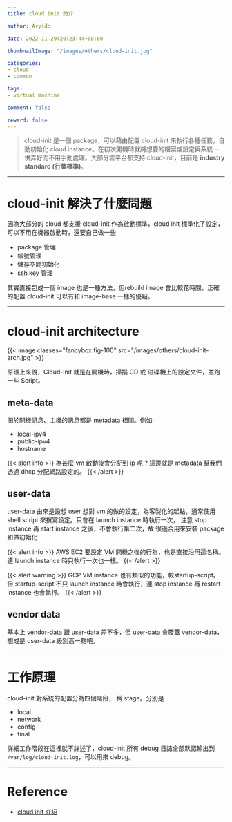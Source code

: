```yaml
---
title: cloud init 簡介

author: Aryido

date: 2022-11-29T20:23:44+08:00

thumbnailImage: "/images/others/cloud-init.jpg"

categories:
- cloud
- common

tags:
- virtual machine 

comment: false

reward: false
---
```

<!--BODY-->
> cloud-init 是一個 package，可以藉由配置 cloud-init 來執行各種任務，自動初始化 cloud instance。在初次開機時就將想要的檔案或設定與系統一併弄好而不用手動處理。大部分雲平台都支持 cloud-init，目前是 **industry standard (行業標準)**。

<!--more-->

---

# cloud-init 解決了什麼問題
因為大部分的 cloud 都支援 cloud-init 作為啟動標準，cloud init 標準化了設定，可以不用在機器啟動時，還要自己做一些
- package 管理
- 帳號管理
- 儲存空間初始化
- ssh key 管理

其實直接包成一個 image 也是一種方法，但rebuild image 會比較花時間，正確的配置 cloud-init 可以有和 image-base 一樣的優點。

---
# cloud-init architecture
{{< image classes="fancybox fig-100" src="/images/others/cloud-init-arch.jpg" >}}

原理上來說，Cloud-Init 就是在開機時，掃描 CD 或 磁碟機上的設定文件，並跑一些 Script。

## meta-data
關於開機訊息、主機的訊息都是 metadata 相關。例如:
- local-ipv4
- public-ipv4
- hostname

{{< alert info >}}
為甚麼 vm 啟動後會分配到 ip 呢 ? 這邊就是 metadata 幫我們透過 dhcp 分配網路設定的。
{{< /alert >}}

## user-data
user-data 由來是設想 user 想對 vm 的做的設定，為客製化的起點，通常使用 shell script 來撰寫設定。只會在 launch instance 時執行一次，
注意 stop instance 再 start instance 之後，不會執行第二次，故
很適合用來安裝 package 和做初始化

{{< alert info >}}
AWS EC2 要設定 VM 開機之後的行為，也是直接沿用這名稱。連 launch instance 時只執行一次也一樣。
{{< /alert >}}

{{< alert warning >}}
GCP VM instance 也有類似的功能，較startup-script。但 startup-script 不只 launch instance 時會執行，連 stop instance 再 restart instance 也會執行。
{{< /alert >}}

## vendor data
基本上 vendor-data 跟 user-data 差不多，但 user-data 會覆蓋 vendor-data，想成是 user-data 級別高一點吧。

---
# 工作原理
cloud-init 對系統的配置分為四個階段， 稱 stage。分別是
- local
- network
- config
- final

詳細工作階段在這裡就不詳述了，cloud-init 所有 debug 日誌全部默認輸出到 ```/var/log/cloud-init.log```，可以用來 debug。


---
# Reference
- [cloud init 介紹](https://hackmd.io/@txLtb1_dT1eziDq4utYbqA/ryUSQD_wu#%E4%B8%80%E5%88%87%E8%B3%87%E6%96%99%E7%9A%84%E8%B5%B7%E9%BB%9E--metadata-)